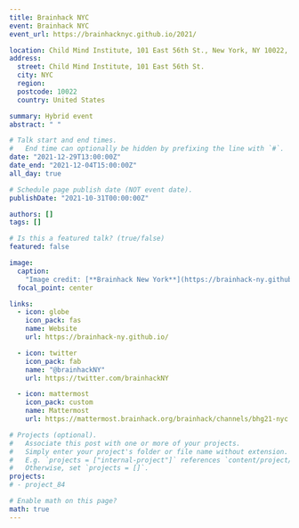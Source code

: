 ```yaml
---
title: Brainhack NYC
event: Brainhack NYC
event_url: https://brainhacknyc.github.io/2021/

location: Child Mind Institute, 101 East 56th St., New York, NY 10022, USA
address:
  street: Child Mind Institute, 101 East 56th St.
  city: NYC
  region:
  postcode: 10022
  country: United States

summary: Hybrid event
abstract: " "

# Talk start and end times.
#   End time can optionally be hidden by prefixing the line with `#`.
date: "2021-12-29T13:00:00Z"
date_end: "2021-12-04T15:00:00Z"
all_day: true

# Schedule page publish date (NOT event date).
publishDate: "2021-10-31T00:00:00Z"

authors: []
tags: []

# Is this a featured talk? (true/false)
featured: false

image:
  caption:
    "Image credit: [**Brainhack New York**](https://brainhack-ny.github.io/)"
  focal_point: center

links:
  - icon: globe
    icon_pack: fas
    name: Website
    url: https://brainhack-ny.github.io/

  - icon: twitter
    icon_pack: fab
    name: "@brainhackNY"
    url: https://twitter.com/brainhackNY

  - icon: mattermost
    icon_pack: custom
    name: Mattermost
    url: https://mattermost.brainhack.org/brainhack/channels/bhg21-nyc

# Projects (optional).
#   Associate this post with one or more of your projects.
#   Simply enter your project's folder or file name without extension.
#   E.g. `projects = ["internal-project"]` references `content/project/deep-learning/index.md`.
#   Otherwise, set `projects = []`.
projects:
# - project_84

# Enable math on this page?
math: true
---
```

